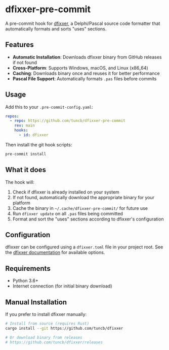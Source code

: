 # dfixxer-pre-commit

A pre-commit hook for [dfixxer](https://github.com/tuncb/dfixxer), a Delphi/Pascal source code formatter that automatically formats and sorts "uses" sections.

## Features

- **Automatic Installation**: Downloads dfixxer binary from GitHub releases if not found
- **Cross-Platform**: Supports Windows, macOS, and Linux (x86_64)
- **Caching**: Downloads binary once and reuses it for better performance
- **Pascal File Support**: Automatically formats `.pas` files before commits

## Usage

Add this to your `.pre-commit-config.yaml`:

```yaml
repos:
  - repo: https://github.com/tuncb/dfixxer-pre-commit
    rev: main
    hooks:
      - id: dfixxer
```

Then install the git hook scripts:

```bash
pre-commit install
```

## What it does

The hook will:
1. Check if dfixxer is already installed on your system
2. If not found, automatically download the appropriate binary for your platform
3. Cache the binary in `~/.cache/dfixxer-pre-commit/` for future use
4. Run `dfixxer update` on all `.pas` files being committed
5. Format and sort the "uses" sections according to dfixxer's configuration

## Configuration

dfixxer can be configured using a `dfixxer.toml` file in your project root. See the [dfixxer documentation](https://github.com/tuncb/dfixxer) for available options.

## Requirements

- Python 3.6+
- Internet connection (for initial binary download)

## Manual Installation

If you prefer to install dfixxer manually:

```bash
# Install from source (requires Rust)
cargo install --git https://github.com/tuncb/dfixxer

# Or download binary from releases
# https://github.com/tuncb/dfixxer/releases
```